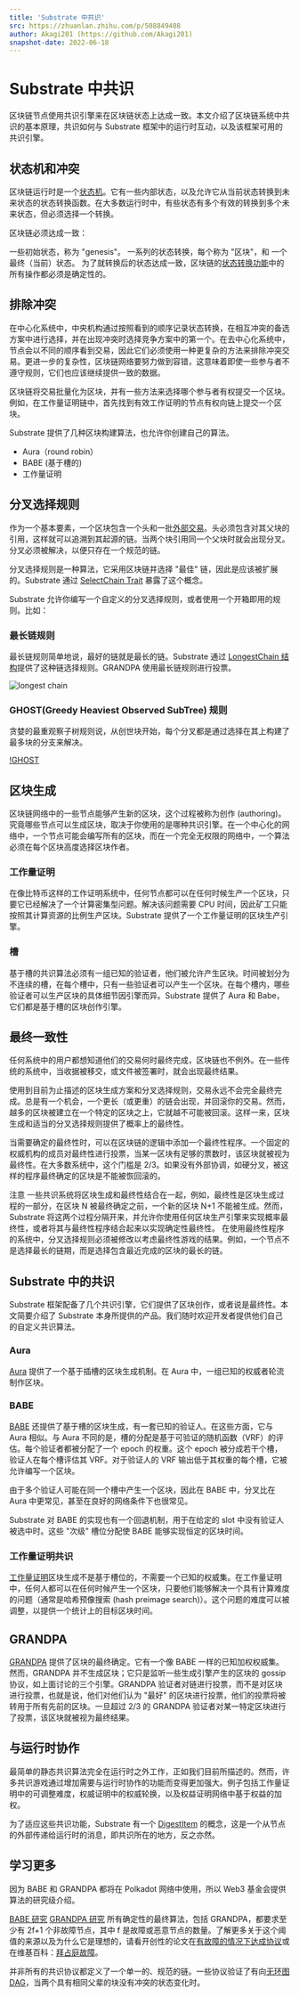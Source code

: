 ```yaml
---
title: 'Substrate 中共识'
src: https://zhuanlan.zhihu.com/p/508849408
author: Akagi201 (https://github.com/Akagi201)
snapshot-date: 2022-06-18
---
```


# Substrate 中共识

区块链节点使用共识引擎来在区块链状态上达成一致。本文介绍了区块链系统中共识的基本原理，共识如何与 Substrate 框架中的运行时互动，以及该框架可用的共识引擎。

## 状态机和冲突
区块链运行时是一个[状态机](https://en.wikipedia.org/wiki/Finite-state_machine)。它有一些内部状态，以及允许它从当前状态转换到未来状态的状态转换函数。在大多数运行时中，有些状态有多个有效的转换到多个未来状态，但必须选择一个转换。

区块链必须达成一致：

一些初始状态，称为 "genesis"。
一系列的状态转换，每个称为 "区块"，和
一个最终（当前）状态。
为了就转换后的状态达成一致，区块链的[状态转换功能](https://docs.substrate.io/v3/concepts/runtime/)中的所有操作都必须是确定性的。

## 排除冲突
在中心化系统中，中央机构通过按照看到的顺序记录状态转换，在相互冲突的备选方案中进行选择，并在出现冲突时选择竞争方案中的第一个。在去中心化系统中，节点会以不同的顺序看到交易，因此它们必须使用一种更复杂的方法来排除冲突交易。更进一步的复杂性，区块链网络要努力做到容错，这意味着即使一些参与者不遵守规则，它们也应该继续提供一致的数据。

区块链将交易批量化为区块，并有一些方法来选择哪个参与者有权提交一个区块。例如，在工作量证明链中，首先找到有效工作证明的节点有权向链上提交一个区块。

Substrate 提供了几种区块构建算法，也允许你创建自己的算法。

- Aura（round robin）
- BABE (基于槽的)
- 工作量证明

## 分叉选择规则
作为一个基本要素，一个区块包含一个头和一批[外部交易](https://docs.substrate.io/v3/concepts/extrinsics/)。头必须包含对其父块的引用，这样就可以追溯到其起源的链。当两个块引用同一个父块时就会出现分叉。分叉必须被解决，以便只存在一个规范的链。

分叉选择规则是一种算法，它采用区块链并选择 "最佳" 链，因此是应该被扩展的。Substrate 通过 [SelectChain Trait](https://paritytech.github.io/substrate/master/sp_consensus/trait.SelectChain.html) 暴露了这个概念。

Substrate 允许你编写一个自定义的分叉选择规则，或者使用一个开箱即用的规则。比如：

### 最长链规则
最长链规则简单地说，最好的链就是最长的链。Substrate 通过 [LongestChain 结构](https://paritytech.github.io/substrate/master/sc_consensus/struct.LongestChain.html)提供了这种链选择规则。GRANDPA 使用最长链规则进行投票。

![longest chain](assets/longest.png)

### GHOST(Greedy Heaviest Observed SubTree) 规则
贪婪的最重观察子树规则说，从创世块开始，每个分叉都是通过选择在其上构建了最多块的分支来解决。

[!GHOST](assets/ghost.png)

## 区块生成
区块链网络中的一些节点能够产生新的区块，这个过程被称为创作 (authoring)。究竟哪些节点可以生成区块，取决于你使用的是哪种共识引擎。在一个中心化的网络中，一个节点可能会编写所有的区块，而在一个完全无权限的网络中，一个算法必须在每个区块高度选择区块作者。

### 工作量证明
在像比特币这样的工作证明系统中，任何节点都可以在任何时候生产一个区块，只要它已经解决了一个计算密集型问题。解决该问题需要 CPU 时间，因此矿工只能按照其计算资源的比例生产区块。Substrate 提供了一个工作量证明的区块生产引擎。

### 槽
基于槽的共识算法必须有一组已知的验证者，他们被允许产生区块。时间被划分为不连续的槽，在每个槽中，只有一些验证者可以产生一个区块。在每个槽内，哪些验证者可以生产区块的具体细节因引擎而异。Substrate 提供了 Aura 和 Babe，它们都是基于槽的区块创作引擎。

## 最终一致性
任何系统中的用户都想知道他们的交易何时最终完成，区块链也不例外。在一些传统的系统中，当收据被移交，或文件被签署时，就会出现最终结果。

使用到目前为止描述的区块生成方案和分叉选择规则，交易永远不会完全最终完成。总是有一个机会，一个更长（或更重）的链会出现，并回滚你的交易。然而，越多的区块被建立在一个特定的区块之上，它就越不可能被回滚。这样一来，区块生成和适当的分叉选择规则提供了概率上的最终性。

当需要确定的最终性时，可以在区块链的逻辑中添加一个最终性程序。一个固定的权威机构的成员对最终性进行投票，当某一区块有足够的票数时，该区块就被视为最终性。在大多数系统中，这个门槛是 2/3。如果没有外部协调，如硬分叉，被这样的程序最终确定的区块是不能被恢回滚的。

注意
一些共识系统将区块生成和最终性结合在一起，例如，最终性是区块生成过程的一部分，在区块 N 被最终确定之前，一个新的区块 N+1 不能被生成。然而，Substrate 将这两个过程分隔开来，并允许你使用任何区块生产引擎来实现概率最终性，或者将其与最终性程序结合起来以实现确定性最终性。
在使用最终性程序的系统中，分叉选择规则必须被修改以考虑最终性游戏的结果。例如，一个节点不是选择最长的链期，而是选择包含最近完成的区块的最长的链。

## Substrate 中的共识
Substrate 框架配备了几个共识引擎，它们提供了区块创作，或者说是最终性。本文简要介绍了 Substrate 本身所提供的产品。我们随时欢迎开发者提供他们自己的自定义共识算法。

### Aura
[Aura](https://paritytech.github.io/substrate/master/sc_consensus_aura/index.html) 提供了一个基于插槽的区块生成机制。在 Aura 中，一组已知的权威者轮流制作区块。

### BABE
[BABE](https://paritytech.github.io/substrate/master/sc_consensus_babe/index.html) 还提供了基于槽的区块生成，有一套已知的验证人。在这些方面，它与 Aura 相似。与 Aura 不同的是，槽的分配是基于可验证的随机函数（VRF）的评估。每个验证者都被分配了一个 epoch 的权重。这个 epoch 被分成若干个槽，验证人在每个槽评估其 VRF。对于验证人的 VRF 输出低于其权重的每个槽，它被允许编写一个区块。

由于多个验证人可能在同一个槽中产生一个区块，因此在 BABE 中，分叉比在 Aura 中更常见，甚至在良好的网络条件下也很常见。

Substrate 对 BABE 的实现也有一个回退机制，用于在给定的 slot 中没有验证人被选中时。这些 "次级" 槽位分配使 BABE 能够实现恒定的区块时间。

### 工作量证明共识
[工作量证明](https://paritytech.github.io/substrate/master/sc_consensus_pow/index.html)区块生成不是基于槽位的，不需要一个已知的权威集。在工作量证明中，任何人都可以在任何时候产生一个区块，只要他们能够解决一个具有计算难度的问题（通常是哈希预像搜索 (hash preimage search)）。这个问题的难度可以被调整，以提供一个统计上的目标区块时间。

## GRANDPA
[GRANDPA](https://paritytech.github.io/substrate/master/sc_finality_grandpa/index.html) 提供了区块的最终确定。它有一个像 BABE 一样的已知加权权威集。然而，GRANDPA 并不生成区块；它只是监听一些生成引擎产生的区块的 gossip 协议，如上面讨论的三个引擎。GRANDPA 验证者对链进行投票，而不是对区块进行投票，也就是说，他们对他们认为 "最好" 的区块进行投票，他们的投票将被转用于所有先前的区块。一旦超过 2/3 的 GRANDPA 验证者对某一特定区块进行了投票，该区块就被视为最终结果。

## 与运行时协作
最简单的静态共识算法完全在运行时之外工作，正如我们目前所描述的。然而，许多共识游戏通过增加需要与运行时协作的功能而变得更加强大。例子包括工作量证明中的可调整难度，权威证明中的权威轮换，以及权益证明网络中基于权益的加权。

为了适应这些共识功能，Substrate 有一个 [DigestItem](https://paritytech.github.io/substrate/master/sp_runtime/enum.DigestItem.html) 的概念，这是一个从节点的外部传递给运行时的消息，即共识所在的地方，反之亦然。

## 学习更多
因为 BABE 和 GRANDPA 都将在 Polkadot 网络中使用，所以 Web3 基金会提供算法的研究级介绍。

[BABE 研究](https://research.web3.foundation/en/latest/polkadot/block-production/Babe.html)
[GRANDPA 研究](https://research.web3.foundation/en/latest/polkadot/finality.html)
所有确定性的最终算法，包括 GRANDPA，都要求至少有 2f+1 个非故障节点，其中 f 是故障或恶意节点的数量。了解更多关于这个阈值的来源以及为什么它是理想的，请看开创性的论文在[有故障的情况下达成协议](https://lamport.azurewebsites.net/pubs/reaching.pdf)或在维基百科：[拜占庭故障](https://en.wikipedia.org/wiki/Byzantine_fault)。

并非所有的共识协议都定义了一个单一的、规范的链。一些协议验证了有向[无环图 DAG](https://en.wikipedia.org/wiki/Directed_acyclic_graph)，当两个具有相同父辈的块没有冲突的状态变化时。